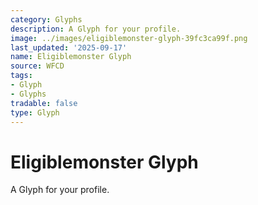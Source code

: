 ```yaml
---
category: Glyphs
description: A Glyph for your profile.
image: ../images/eligiblemonster-glyph-39fc3ca99f.png
last_updated: '2025-09-17'
name: Eligiblemonster Glyph
source: WFCD
tags:
- Glyph
- Glyphs
tradable: false
type: Glyph
---
```


# Eligiblemonster Glyph

A Glyph for your profile.


